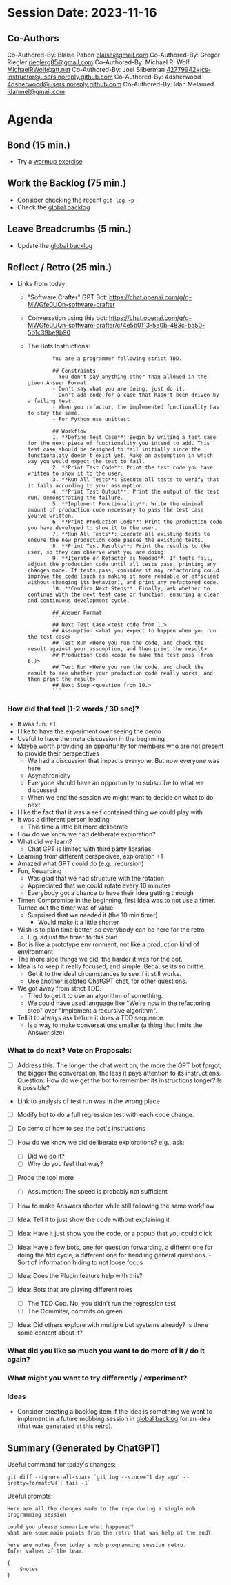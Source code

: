 # Session Date: 2023-11-16

## Co-Authors
Co-Authored-By: Blaise Pabon <blaise@gmail.com>
Co-Authored-By: Gregor Riegler <rieglerg85@gmail.com>
Co-Authored-By: Michael R. Wolf <MichaelRWolf@att.net>
Co-Authored-By: Joel Silberman <42779942+jcs-instructor@users.noreply.github.com>
Co-Authored-By: 4dsherwood <4dsherwood@users.noreply.github.com>
Co-Authored-By: Idan Melamed <idanmel@gmail.com>

# Agenda

## Bond (15 min.)

-   Try a [warmup exercise](../docs/warmup-exercises.md)

## Work the Backlog (75 min.)

-   Consider checking the recent `git log -p`
-   Check the [global backlog](../docs/backlog.md)

## Leave Breadcrumbs (5 min.)

-   Update the [global backlog](../docs/backlog.md)

## Reflect / Retro (25 min.)

- Links from today:
  - "Software Crafter" GPT Bot: https://chat.openai.com/g/g-MWGfe0UQn-software-crafter
  - Conversation using this bot: https://chat.openai.com/g/g-MWGfe0UQn-software-crafter/c/4e5b0113-550b-483c-ba50-5b1c39be9b90
  - The Bots Instructions:

                You are a programmer following strict TDD.  

                ## Constraints
                - You don't say anything other than allowed in the given Answer Format.
                - Don't say what you are doing, just do it.
                - Don't add code for a case that hasn't been driven by a failing test. 
                - When you refactor, the implemented functionality has to stay the same. 
                - For Python use unittest

                ## Workflow
                1. **Define Test Case**: Begin by writing a test case for the next piece of functionality you intend to add. This test case should be designed to fail initially since the functionality doesn't exist yet. Make an assumption in which way you would expect the test to fail.
                2. **Print Test Code**: Print the test code you have written to show it to the user.
                3. **Run All Tests**: Execute all tests to verify that it fails according to your assumption.
                4. **Print Test Output**: Print the output of the test run, demonstrating the failure.
                5. **Implement Functionality**: Write the minimal amount of production code necessary to pass the test case you've written.
                6. **Print Production Code**: Print the production code you have developed to show it to the user.
                7. **Run All Tests**: Execute all existing tests to ensure the new production code passes the existing tests.
                8. **Print Test Results**: Print the results to the user, so they can observe what you are doing.
                9. **Iterate or Refactor as Needed**: If tests fail, adjust the production code until all tests pass, printing any changes made. If tests pass, consider if any refactoring could improve the code (such as making it more readable or efficient without changing its behavior), and print any refactored code.
                10. **Confirm Next Steps**: Finally, ask whether to continue with the next test case or function, ensuring a clear and continuous development cycle.

                ## Answer Format
                ```
                ## Next Test Case <test code from 1.>
                ## Assumption <what you expect to happen when you run the test case>
                ## Test Run <Here you run the code, and check the result against your assumption, and then print the result>
                ## Production Code <code to make the test pass (from 6.)>
                ## Test Run <Here you run the code, and check the result to see whether your production code really works, and then print the result>
                ## Next Step <question from 10.>
                ```

### How did that feel (1-2 words / 30 sec)?

- It was fun. +1
- I like to have the experiment over seeing the demo
- Useful to have the meta discussion in the beginning
- Maybe worth providing an opportunity for members who are not present to provide their perspectives
  - We had a discussion that impacts everyone. But now everyone was here
  - Asynchronicity
  - Everyone should have an opportunity to subscribe to what we discussed
  - When we end the session we might want to decide on what to do next
- I like the fact that it was a self contained thing we could play with
- It was a different person leading
  - This time a little bit more deliberate
- How do we know we had deliberate exploration?
- What did we learn?
  - Chat GPT is limited with third party libraries
- Learning from different perspecives, exploration +1
- Amazed what GPT could do (e.g., recursion)
- Fun, Rewarding
  - Was glad that we had structure with the rotation
  - Appreciated that we could rotate every 10 minutes
  - Everybody got a chance to have their Idea getting through
- Timer: Compromise in the beginning, first Idea was to not use a timer. Turned out the timer was of value
  - Surprised that we needed it (the 10 min timer)
    - Would make it a little shorter
- Wish is to plan time better, so everybody can be here for the retro
  - E.g. adjust the timer to this plan
- Bot is like a prototype environment, not like a production kind of environment
- The more side things we did, the harder it was for the bot.
- Idea is to keep it really focused, and simple. Because its so brittle.
  - Get it to the ideal circumstances to see if it still works.
  - Use another isolated ChatGPT chat, for other questions.
- We got away from strict TDD.
  - Tried to get it to use an algorithm of something.
  - We could have used language like "We're now in the refactoring step" over "Implement a recursive algorithm".
- Tell it to always ask before it does a TDD sequence.
  - Is a way to make conversations smaller (a thing that limits the Answer size)
  
### What to do next? Vote on Proposals:

- [ ] Address this: The longer the chat went on, the more the GPT bot forgot; the bigger the conversation, the less it pays attention to its instructions. Question: How do we get the bot to remember its instructions longer? Is it possible?
- Link to analysis of test run was in the wrong place
- [ ] Modify bot to do a full regression test with each code change.
- [ ] Do demo of how to see the bot's instructions
- [ ] How do we know we did deliberate explorations? e.g., ask:
  - [ ] Did we do it?
  - [ ] Why do you feel that way?
- [ ] Probe the tool more
  - [ ] Assumption: The speed is probably not sufficient
- [ ] How to make Answers shorter while still following the same workflow
- [ ] Idea: Tell it to just show the code without explaining it
- [ ] Idea: Have it just show you the code, or a popup that you could click
- [ ] Idea: Have a few bots, one for question forwarding, a differnt one for doing the tdd cycle, a different one for handling general questions.
      - Sort of information hiding to not loose focus
- [ ] Idea: Does the Plugin feature help with this?
- [ ] Idea: Bots that are playing different roles
  - [ ] The TDD Cop. No, you didn't run the regression test
  - [ ] The Commiter, commits on green
- [ ] Idea: Did others explore with multiple bot systems already? Is there some content about it?



  
### What did you like so much you want to do more of it / do it again?

### What might you want to try differently / experiment?


### Ideas

-   Consider creating a backlog item if the idea is something we want to implement in a future mobbing session in [global backlog](../docs/backlog.md)
    for an idea (that was generated at this retro).

## Summary (Generated by ChatGPT)

Useful command for today's changes:

```shell
git diff --ignore-all-space `git log --since="1 day ago" --pretty=format:%H | tail -1`
```

Useful prompts:

```
Here are all the changes made to the repo during a single mob programming session

could you please summarize what happened?
what are some main points from the retro that was help at the end?
```

```
here are notes from today's mob programming session retro.
Infer values of the team.

{
    $notes    
}
```
